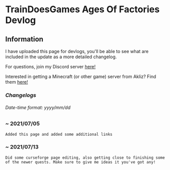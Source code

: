 # TrainDoesGames Ages Of Factories Devlog

## Information


I have uploaded this page for devlogs, you'll be able to see what are included in the update as a more detailed changelog.

For questions, join my Discord server [here!](https://discord.gg/jkxrBwvAwJ)

Interested in getting a Minecraft (or other game) server from Akliz?
Find them [here!](https://bit.ly/AklizURL)

### **_Changelogs_**

###### Date-time format: yyyy/mm/dd


### ~ 2021/07/05

`Added this page and added some additional links`

### ~ 2021/07/13

`Did some curseforge page editing, also getting close to finishing some of the newer quests. Make sure to give me ideas it you've got any!`
